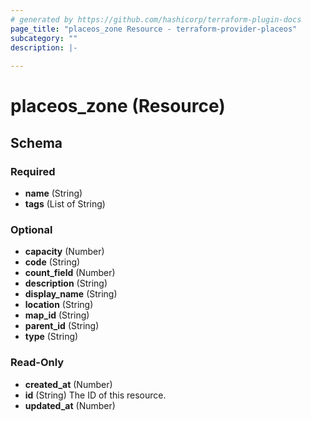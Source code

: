 ```yaml
---
# generated by https://github.com/hashicorp/terraform-plugin-docs
page_title: "placeos_zone Resource - terraform-provider-placeos"
subcategory: ""
description: |-
  
---
```


# placeos_zone (Resource)





<!-- schema generated by tfplugindocs -->
## Schema

### Required

- **name** (String)
- **tags** (List of String)

### Optional

- **capacity** (Number)
- **code** (String)
- **count_field** (Number)
- **description** (String)
- **display_name** (String)
- **location** (String)
- **map_id** (String)
- **parent_id** (String)
- **type** (String)

### Read-Only

- **created_at** (Number)
- **id** (String) The ID of this resource.
- **updated_at** (Number)


